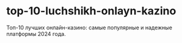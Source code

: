 # top-10-luchshikh-onlayn-kazino
Топ-10 лучших онлайн-казино: самые популярные и надежные платформы 2024 года.
